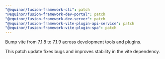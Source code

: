 ```yaml
---
"@equinor/fusion-framework-cli": patch
"@equinor/fusion-framework-dev-portal": patch
"@equinor/fusion-framework-dev-server": patch
"@equinor/fusion-framework-vite-plugin-api-service": patch
"@equinor/fusion-framework-vite-plugin-spa": patch
---
```


Bump vite from 7.1.8 to 7.1.9 across development tools and plugins.

This patch update fixes bugs and improves stability in the vite dependency.
